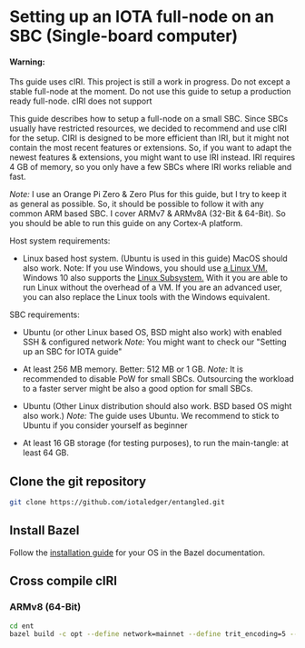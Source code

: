 # Setting up an IOTA full-node on an SBC (Single-board computer)

#### Warning: 
Ths guide uses cIRI. This project is still a work in progress. Do not except a stable full-node at the moment.
Do not use this guide to setup a production ready full-node.
cIRI does not support

This guide describes how to setup a full-node on a small SBC. Since SBCs usually have restricted resources, 
we decided to recommend and use cIRI for the setup. CIRI is designed to be more efficient than IRI, but it might not
contain the most recent features or extensions. So, if you want to adapt the newest features & extensions, you might 
want to use IRI instead. IRI requires 4 GB of memory, so you only have a few SBCs where IRI works reliable and fast. 

*_Note:_* I use an Orange Pi Zero & Zero Plus for this guide, but I try to keep it as general as possible.
So, it should be possible to follow it with any common ARM based SBC.
I cover ARMv7 & ARMv8A (32-Bit & 64-Bit). So you should be able to run this guide on any Cortex-A platform.

Host system requirements:

- Linux based host system. (Ubuntu is used in this guide) MacOS should also work.
Note: If you use Windows, you should use [a Linux VM.](https://www.windowscentral.com/how-run-linux-distros-windows-10-using-hyper-v)
Windows 10 also supports the [Linux Subsystem.](https://docs.microsoft.com/en-us/windows/wsl/install-win10) 
With it you are able to run Linux without the overhead of a VM.
If you are an advanced user, you can also replace the Linux tools with the Windows equivalent.

SBC requirements:

- Ubuntu (or other Linux based OS, BSD might also work) with enabled SSH & configured network
*_Note:_* You might want to check our "Setting up an SBC for IOTA guide"

- At least 256 MB memory. Better: 512 MB or 1 GB. 
*_Note:_* It is recommended to disable PoW for small SBCs. 
Outsourcing the workload to a faster server might be also a good option for small SBCs.

- Ubuntu (Other Linux distribution should also work. BSD based OS might also work.) 
*_Note:_* The guide uses Ubuntu. We recommend to stick to Ubuntu if you consider yourself as beginner

- At least 16 GB storage (for testing purposes), to run the main-tangle: at least 64 GB.


## Clone the git repository

```bash
git clone https://github.com/iotaledger/entangled.git
```

## Install Bazel

Follow the [installation guide](https://docs.bazel.build/versions/master/install.html) for your OS in the Bazel documentation.

## Cross compile cIRI

### ARMv8 (64-Bit)

```bash
cd ent
bazel build -c opt --define network=mainnet --define trit_encoding=5 --crosstool_top=@iota_toolchains//tools/aarch64--glibc--bleeding-edge-2018.07-1:toolchain --cpu=aarch64 --compiler='gcc' --host_crosstool_top=@bazel_tools//tools/cpp:toolchain //ciri
```